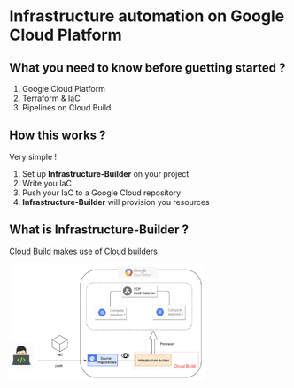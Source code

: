 # Infrastructure automation on Google Cloud Platform

## What you need to know before guetting started ?
1. Google Cloud Platform
2. Terraform & IaC
3. Pipelines on Cloud Build

## How this works ?
Very simple !

1. Set up **Infrastructure-Builder** on your project
1. Write you IaC
2. Push your IaC to a Google Cloud repository
3. **Infrastructure-Builder** will provision you resources

## What is Infrastructure-Builder ?
[Cloud Build](https://cloud.google.com/cloud-build) makes use of [Cloud builders](https://cloud.google.com/cloud-build/docs/cloud-builders)

<img src="images/infrastructure-builder.png" width="70%"/>
